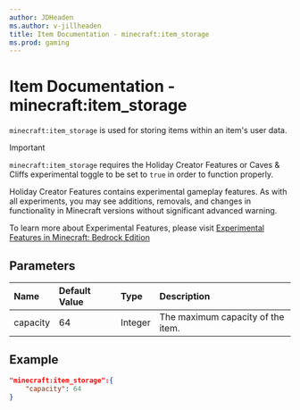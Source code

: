 ```yaml
---
author: JDHeaden
ms.author: v-jillheaden
title: Item Documentation - minecraft:item_storage
ms.prod: gaming
---
```


# Item Documentation - minecraft:item_storage

`minecraft:item_storage` is used for storing items within an item's user data.

>[!IMPORTANT]
> `minecraft:item_storage` requires the Holiday Creator Features or Caves & Cliffs experimental toggle to be set to `true` in order to function properly.
>
>Holiday Creator Features contains experimental gameplay features. As with all experiments, you may see additions, removals, and changes in functionality in Minecraft versions without significant advanced warning.
>
>To learn more about Experimental Features, please visit [Experimental Features in Minecraft: Bedrock Edition](../../../../../Documents/ExperimentalFeaturesToggle.md)

## Parameters

|Name |Default Value  |Type  |Description  |
|:----------|:----------|:----------|:----------|
|capacity| 64| Integer| The maximum capacity of the item. |

## Example

```json
"minecraft:item_storage":{
    "capacity": 64
}
```
